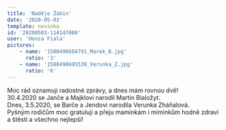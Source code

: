 ```yaml
---
title: 'Naděje Žabin'
date: '2020-05-03'
template: novinka
id: '20200503-114147000'
user: 'Honza Fiala'
pictures:
    - name: '1588498684791_Marek_B.jpg'
      ratio: '3'
    - name: '1588498695530_Verunka_Z.jpg'
      ratio: '6'
---
```

Moc rád oznamuji radostné zprávy, a dnes mám rovnou dvě!  
30.4.2020 se Janče a Majklovi narodil Martin Bialožyt.  
Dnes, 3.5.2020, se Barče a Jendovi narodila Verunka Zháňalová.  
Pyšným rodičům moc gratuluji a přeju maminkám i miminkům hodně zdraví a štěstí a všechno nejlepší!
